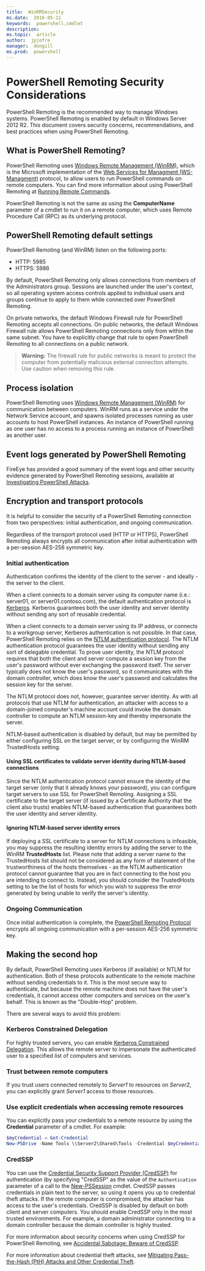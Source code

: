 ```yaml
---
title:  WinRMSecurity
ms.date:  2016-05-11
keywords:  powershell,cmdlet
description:  
ms.topic:  article
author:  jpjofre
manager:  dongill
ms.prod:  powershell
---
```


# PowerShell Remoting Security Considerations

PowerShell Remoting is the recommended way to manage Windows systems. PowerShell Remoting is enabled by default in Windows Server 2012 R2. This document covers security concerns, 
recommendations, and best practices when using PowerShell Remoting.

## What is PowerShell Remoting?

PowerShell Remoting uses [Windows Remote Management (WinRM)](https://msdn.microsoft.com/en-us/library/windows/desktop/aa384426.aspx), which is the Microsoft implementation of the
[Web Services for Managment (WS-Managment)](http://www.dmtf.org/sites/default/files/standards/documents/DSP0226_1.2.0.pdf) protocol, to allow users to run PowerShell commands on remote
computers. You can find more information about using PowerShell Remoting at [Running Remote Commands](https://technet.microsoft.com/en-us/library/dd819505.aspx).

PowerShell Remoting is not the same as using the **ComputerName** parameter of a cmdlet to run it on a remote computer, which uses Remote Procedure Call (RPC)
as its underlying protocol.

##  PowerShell Remoting default settings

PowerShell Remoting (and WinRM) listen on the following ports:

- HTTP: 5985
- HTTPS: 5986

By default, PowerShell Remoting only allows connections from members of the Administrators group. Sessions are launched under the user's context, so all operating
system access controls applied to individual users and groups continue to apply to them while connected over PowerShell Remoting.

On private networks, the default Windows Firewall rule for PowerShell Remoting accepts all connections. On public networks, the default Windows Firewall rule allows PowerShell
Remoting connections only from within the same subnet. You have to explicitly change that rule to open PowerShell Remoting to all connections on a public network.

>**Warning:** The firewall rule for public networks is meant to protect the computer from potentially malicious external connection attempts. Use caution when removing 
>this rule.

## Process isolation

PowerShell Remoting uses [Windows Remote Management (WinRM)](https://msdn.microsoft.com/en-us/library/windows/desktop/aa384426) for communication between computers. 
WinRM runs as a service under the Network Service account, and spawns isolated processes running as user accounts to host PowerShell instances. An instance of PowerShell running as one
user has no access to a process running an instance of PowerShell as another user.

## Event logs generated by PowerShell Remoting

FireEye has provided a good summary of the event logs and other security evidence generated by PowerShell Remoting sessions, available at  
[Investigating PowerShell Attacks](https://www.fireeye.com/content/dam/fireeye-www/global/en/solutions/pdfs/wp-lazanciyan-investigating-powershell-attacks.pdf).

## Encryption and transport protocols

It is helpful to consider the security of a PowerShell Remoting connection from two perspectives: initial authentication, and ongoing communication. 

Regardless of the transport protocol used (HTTP or HTTPS), PowerShell Remoting always encrypts all communication after initial authentication with a per-session AES-256 symmetric key.
    
### Initial authentication

Authentication confirms the identity of the client to the server - and ideally - the server to the client.
    
When a client connects to a domain server using its computer name (i.e.: server01, or server01.contoso.com), the default authentication protocol is 
[Kerberos](https://msdn.microsoft.com/en-us/library/windows/desktop/aa378747.aspx).
Kerberos guarantees both the user identity and server identity without sending any sort of reusable credential.

When a client connects to a domain server using its IP address, or connects to a workgroup server, Kerberos authentication is not possible. In that case, PowerShell
Remoting relies on the [NTLM authentication protocol](https://msdn.microsoft.com/en-us/library/windows/desktop/aa378749.aspx). The NTLM authentication
protocol guarantees the user identity without sending any sort of delegable credential. To prove user identity, the NTLM protocol requires that both the client
and server compute a session key from the user's password without ever exchanging the password itself. The server typically does not know the user's password, so it communicates with 
the domain controller, which does know the user's password and calculates the session key for the server. 
      
The NTLM protocol does not, however, guarantee server identity. As with all protocols that use NTLM for authentication, an attacker with access to a domain-joined computer's machine
account could invoke the domain controller to compute an NTLM session-key and thereby impersonate the server.

NTLM-based authentication is disabled by default, but may be permitted by either configuring SSL on the target server, or by configuring the WinRM TrustedHosts setting.
    
#### Using SSL certificates to validate server identity during NTLM-based connections

Since the NTLM authentication protocol cannot ensure the identity of the target server (only that it already knows your password), you can configure target servers
to use SSL for PowerShell Remoting. Assigning a SSL certificate to the target server (if issued by a Certificate Authority that the client also trusts) enables
NTLM-based authentication that guarantees both the user identity and server identity.
    
#### Ignoring NTLM-based server identity errors
      
If deploying a SSL certificate to a server for NTLM connections is infeasible, you may suppress the resulting identity errors by adding the server to the WinRM
**TrustedHosts** list. Please note that adding a server name to the TrustedHosts list should not be considered as any form of statement of the trustworthiness of
the hosts themselves - as the NTLM authentication protocol cannot guarantee that you are in fact connecting to the host you are intending to connect to.
Instead, you should consider the TrustedHosts setting to be the list of hosts for which you wish to suppress the error generated by being unable to verify the server's identity.
    
    
### Ongoing Communication

Once initial authentication is complete, the [PowerShell Remoting Protocol](https://msdn.microsoft.com/en-us/library/dd357801.aspx) encrypts all ongoing communication
with a per-session AES-256 symmetric key.  


## Making the second hop

By default, PowerShell Remoting uses Kerberos (if available) or NTLM for authentication. Both of these protocols authenticate to the remote machine without sending credentials to it.
This is the most secure way to authenticate, but because the remote machine does not have the user's credentials, it cannot access other computers and services on the user's behalf. 
This is known as the "Double-Hop" problem.

There are several ways to avoid this problem:

### Kerberos Constrained Delegation

For highly trusted servers, you can enable [Kerberos Constrained Delegation](https://technet.microsoft.com/en-us/library/cc995228.aspx). This allows the remote server to impersonate the
authenticated user to a specified list of computers and services.

### Trust between remote computers

If you trust users connected remotely to *Server1* to resources on *Server2*, you can explicitly grant *Server1* access to those resources.

### Use explicit credentials when accessing remote resources

You can explicitly pass your credentials to a remote resource by using the **Credential** parameter of a cmdlet. For example:

```powershell
$myCredential = Get-Credential
New-PSDrive -Name Tools \\Server2\Shared\Tools -Credential $myCredential 
```

### CredSSP

You can use the [Credential Security Support Provider (CredSSP)](https://msdn.microsoft.com/en-us/library/windows/desktop/bb931352.aspx) for authentication (by specifying "CredSSP" as the 
value of the `Authentication` parameter of a call to the [New-PSSession](https://technet.microsoft.com/en-us/library/hh849717.aspx) cmdlet. CredSSP passes credentials in plain text to the server,
so using it opens you up to credential theft attacks. If the remote computer is compromised, the attacker has access to the user's credentials. CredSSP is disabled by default on both client and 
server computers. You should enable CredSSP only in the most trusted environments. For example, a domain administrator connecting to a domain controller because the domain controller is 
highly trusted.

For more information about security concerns when using CredSSP for PowerShell Remoting, see 
[Accidental Sabotage: Beware of CredSSP](http://www.powershellmagazine.com/2014/03/06/accidental-sabotage-beware-of-credssp).

For more information about credential theft attacks, see [Mitigating Pass-the-Hash (PtH) Attacks and Other Credential Theft](https://www.microsoft.com/en-us/download/details.aspx?id=36036).








